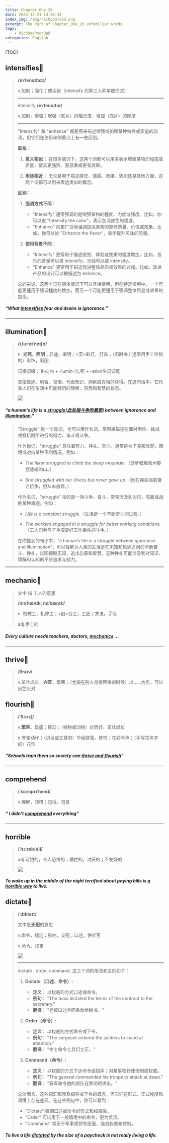 ```yaml
---
title: Chapter_One_26
date: 2023-12-21 14:36:34
index_img: /img/richpoordad.png
excerpt: The Part of Chapter_One_26 unfamiliar words
tags: 
    - RichDadPoorDad
categories: English
---
```


[TOC]

## intensifies🚩

> **/ɪnˈtensɪfaɪz/**
>
> v.加剧；强化；使尖锐（intensify 的第三人称单数形式）
> 
>---
> 
>intensify  **/ɪnˈtensɪfaɪ/**
> 
>v.加剧，增强；增强（底片）的阻光度，增加（底片）的厚度
> 
>---
> 
>"Intensify" 和 "enhance" 都是用来描述增强或加强某种特性或质量的动词，但它们在使用和侧重点上有一些区别。
> 
>**联系：**
> 1. **意义相似：** 在很多情况下，这两个词都可以用来表示增强某物的程度或质量，使其更强烈、更显著或更有效果。
> 
>2. **用途相近：** 无论是用于描述感觉、情感、效果、效能还是其他方面，这两个词都可以用来表达类似的概念。
> 
>**区别：**
> 1. **强调方式不同：**
>     - "Intensify" 通常强调的是增强某物的程度、力度或强度。比如，你可以说 "Intensify the color"，表示加深颜色的程度。
>     - "Enhance" 则更广泛地强调提高某物的整体质量、价值或效果。比如，你可以说 "Enhance the flavor"，表示提升风味的质量。
> 
>2. **使用背景不同：**
>     - "Intensify" 更常用于描述感觉、体验或效果的强度增加。比如，音乐的音量可以被 intensify，光线可以被 intensify。
>     - "Enhance" 更常用于描述改进整体品质或效果的过程。比如，改进产品的设计可以被描述为 enhance。
> 
>总的来说，这两个词在很多情况下可以互换使用，但在特定语境中，一个可能更适用于强调程度的增加，而另一个可能更适用于强调整体质量或效果的提高。

##### “What **<u>intensifies</u>** fear and desire is ignorance.”

---

## illumination🚩

>**/ɪˌluːmɪˈneɪʃn/**
>
>n.
>**光亮，照明**；启迪，阐明；<英>彩灯，灯饰；（旧时书上通常用手工绘制的）彩饰，彩图
>
>词根词缀： il-向内 + -lumin-光,照 + -ation名词词尾
>
>意指启迪、明智、领悟，代表知识、洞察或真相的获得。在这句话中，它代表人们在生活中可能经历的理解、洞悉和智慧的状态。
>
>![](https://ydlunacommon-cdn.nosdn.127.net/cc7e7602a2d89991cd88a0d0f9cd3d95.jpg?)

##### “a human’s life is a <u>struggle(此处指斗争的意思)</u> between ignorance and **<u>illumination</u>**.”

> "Struggle" 是一个动词，也可以用作名词，常用来描述在面对困难、挑战或抵抗时所进行的努力、奋斗或斗争。
>
> 作为动词，"struggle" 意味着努力、挣扎、奋斗，通常是为了克服难题、困境或对抗某种不利情况。例如：
>
> - *The hiker struggled to climb the steep mountain.*（徒步者艰难地攀登陡峭的山。）
>
> - *She struggled with her illness but never gave up.*（她在疾病面前奋力抗争，但从未放弃。）
>
> 作为名词，"struggle" 指的是一场斗争、奋斗，常常涉及到对抗、克服或战胜某种难题。例如：
>
> - *Life is a constant struggle.*（生活是一个不断奋斗的过程。）
>
> - *The workers engaged in a struggle for better working conditions.*（工人们参与了争取更好工作条件的斗争。）
>
> 在你提到的句子中，“a human’s life is a struggle between ignorance and illumination”，可以理解为人类的生活是在无知和启迪之间的不断奋斗、挣扎，试图摆脱无知，追求启蒙和智慧。这种挣扎可能涉及到对知识、理解和认知的不断追求与努力。

---

## mechanic🚩

> 文中 指 工人的意思
>
> **/məˈkænɪk; mɪˈkænɪk/**
>
> n.
> 机械工，机修工；<旧>劳工，工匠；方法，手段
>
> adj.手工的

##### Every culture needs teachers, doctors, **<u>mechanics</u>** ...

---

## thrive🚩

> **/θraɪv/**
>
> v.茁壮成长，**兴旺**，繁荣；（尤指在别人觉得困难的时候）以……为乐，可以出色应对

## flourish🚩

> **/ˈflɜːrɪʃ/**
>
> v.**繁荣**，昌盛；挥动；（植物或动物）长势好，茁壮成长
> 
>n.夸张动作；（讲话或文章的）华丽辞藻，修饰；花彩号声；（手写花体字的）花饰

##### “Schools train them so society can <u>**thrive** and **flourish**</u>”

---

## comprehend

> **/ˌkɑːmprɪˈhend/**
>
> v.理解，领悟；包括，包含

##### “ I didn’t **<u>comprehend</u>** everything”

---

## horrible

> **/ˈhɔːrəb(ə)l/**
>
> adj.可怕的，令人恐惧的；糟糕的，讨厌的；不友好的
> 
>![](https://ydlunacommon-cdn.nosdn.127.net/5f5ff098ae35578aeee77d048ee5ae04.jpg?)

##### To wake up in the middle of the night terrified about paying bills is <u>a **horrible** way</u> to live. 

## dictate🚩

> **/ˈdɪkteɪt/**
>
> 文中是**支配**的意思
> 
>v.命令，规定；影响，支配；口述，使听写
> 
> n.命令，规定
>
> ![](https://ydlunacommon-cdn.nosdn.127.net/01e391eb70c57ab807075d71f4fcdff1.jpg?)
>
> ---
>
> dictate , order, command, 这三个词的用法和区别如下：
>
> 1. **Dictate（口述、命令）:**
>    - **定义：** 以权威的方式口述或命令。
>    - **例句：** "The boss dictated the terms of the contract to the secretary."
>    - **翻译：** "老板口述合同条款给秘书。"
>
> 2. **Order（命令）:**
>    - **定义：** 以权威的方式命令或下令。
>    - **例句：** "The sergeant ordered the soldiers to stand at attention."
>    - **翻译：** "中士命令士兵们立正。"
>
> 3. **Command（命令）:**
>    - **定义：** 以权威的方式下达命令或指挥；对某事物行使控制或权威。
>    - **例句：** "The general commanded his troops to attack at dawn."
>    - **翻译：** "将军命令他的部队在黎明时攻击。"
>
> 总体而言，这些词汇都涉及指导或下令的概念，但它们在形式、正式程度和语境上存在差异。在这些例句中，你可以看到：
>
> - "Dictate" 强调口述或命令的形式和权威性。
> - "Order" 可以用于一般情境中的命令，更为灵活。
> - "Command" 常用于军事或领导层面，强调权威和控制。

##### To live a life **<u>dictated</u>** by the size of a paycheck is not really living a life. 

